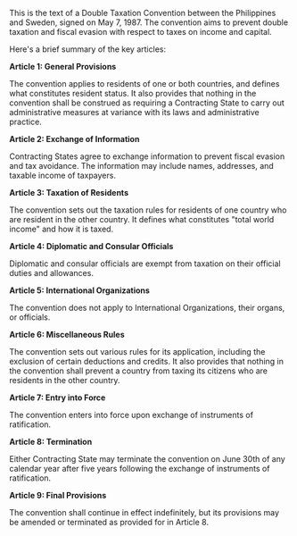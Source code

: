 This is the text of a Double Taxation Convention between the Philippines and Sweden, signed on May 7, 1987. The convention aims to prevent double taxation and fiscal evasion with respect to taxes on income and capital.

Here's a brief summary of the key articles:

**Article 1: General Provisions**

The convention applies to residents of one or both countries, and defines what constitutes resident status. It also provides that nothing in the convention shall be construed as requiring a Contracting State to carry out administrative measures at variance with its laws and administrative practice.

**Article 2: Exchange of Information**

Contracting States agree to exchange information to prevent fiscal evasion and tax avoidance. The information may include names, addresses, and taxable income of taxpayers.

**Article 3: Taxation of Residents**

The convention sets out the taxation rules for residents of one country who are resident in the other country. It defines what constitutes "total world income" and how it is taxed.

**Article 4: Diplomatic and Consular Officials**

Diplomatic and consular officials are exempt from taxation on their official duties and allowances.

**Article 5: International Organizations**

The convention does not apply to International Organizations, their organs, or officials.

**Article 6: Miscellaneous Rules**

The convention sets out various rules for its application, including the exclusion of certain deductions and credits. It also provides that nothing in the convention shall prevent a country from taxing its citizens who are residents in the other country.

**Article 7: Entry into Force**

The convention enters into force upon exchange of instruments of ratification.

**Article 8: Termination**

Either Contracting State may terminate the convention on June 30th of any calendar year after five years following the exchange of instruments of ratification.

**Article 9: Final Provisions**

The convention shall continue in effect indefinitely, but its provisions may be amended or terminated as provided for in Article 8.